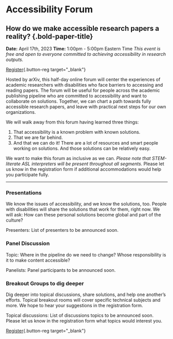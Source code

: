 # Accessibility Forum

## How do we make accessible research papers a reality? {.bold-paper-title}

**Date:** April 17th, 2023
**Time:** 1:00pm - 5:00pm Eastern Time
*This event is free and open to everyone committed to achieving accessibility in research outputs.*

[Register](https://cornell.ca1.qualtrics.com/jfe/form/SV_br1lFL94OVQB5nE){.button-reg target="_blank"}

Hosted by arXiv, this half-day online forum will center the experiences of academic researchers with disabilities who face barriers to accessing and reading papers. The forum will be useful for people across the academic publishing pipeline who are committed to accessibility and want to collaborate on solutions. Together, we can chart a path towards fully accessible research papers, and leave with practical next steps for our own organizations.

We will walk away from this forum having learned three things:

1. That accessibility is a known problem with known solutions.
1. That we are far behind.
1. And that we can do it! There are a lot of resources and smart people working on solutions. And those solutions can be relatively easy.

We want to make this forum as inclusive as we can. *Please note that STEM-literate ASL interpreters will be present throughout all segments.* Please let us know in the registration form if additional accommodations would help you participate fully.

---

### Presentations
We know the issues of accessibility, and we know the solutions, too. People with disabilities will share the solutions that work for them, right now. We will ask: How can these personal solutions become global and part of the culture?

Presenters: List of presenters to be announced soon.

### Panel Discussion
Topic: Where in the pipeline do we need to change? Whose responsibility is it to make content accessible?

Panelists: Panel participants to be announced soon.

### Breakout Groups to dig deeper
Dig deeper into topical discussions, share solutions, and help one another’s efforts. Topical breakout rooms will cover specific technical subjects and more. We hope to hear your suggestions in the registration form.

Topical discussions: List of discussions topics to be announced soon. Please let us know in the registration form what topics would interest you.

[Register](https://cornell.ca1.qualtrics.com/jfe/form/SV_br1lFL94OVQB5nE){.button-reg target="_blank"}
